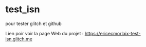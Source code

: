 # test_isn
pour tester glitch et github

Lien poir voir la page Web du projet : https://ericecmorlaix-test-isn.glitch.me

